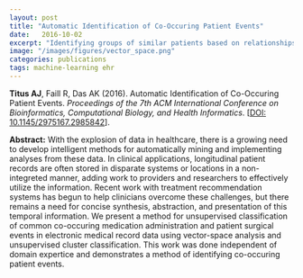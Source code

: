 ```yaml
---
layout: post
title: "Automatic Identification of Co-Occuring Patient Events"
date:   2016-10-02
excerpt: "Identifying groups of similar patients based on relationships in their treatment histories."
image: "/images/figures/vector_space.png"
categories: publications
tags: machine-learning ehr
---
```


**Titus AJ**, Faill R, Das AK (2016). Automatic Identification of Co-Occuring Patient Events. *Proceedings of the 7th ACM International Conference on Bioinformatics, Computational Biology, and Health Informatics*. [[DOI: 10.1145/2975167.2985842](http://doi.org/10.1145/2975167.2985842)].

**Abstract:** With the explosion of data in healthcare, there is a growing need to develop intelligent methods for automatically mining and implementing analyses from these data. In clinical applications, longitudinal patient records are often stored in disparate systems or locations in a non-integreted manner, adding work to providers and researchers to effectively utilize the information. Recent work with treatment recommendation systems has begun to help clinicians overcome these challenges, but there remains a need for concise synthesis, abstraction, and presentation of this temporal information. We present a method for unsupervised classification of common co-occuring medication administration and patient surgical events in electronic medical record data using vector-space analysis and unsupervised cluster classification. This work was done independent of domain expertice and demonstrates a method of identifying co-occuring patient events.

